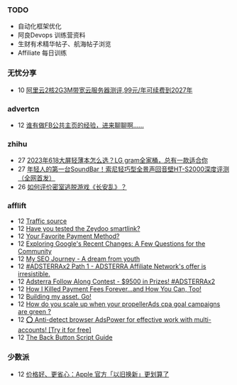 ### TODO
-  自动化框架优化
-  阿良Devops 训练营资料
-  生财有术精华帖子、航海帖子浏览
-  Affiliate 每日训练

### 无忧分享
<!-- ruyo:START -->
-  10 [阿里云2核2G3M带宽云服务器测评,99元/年可续费到2027年](https://51.ruyo.net/18532.html)<!-- ruyo:END -->

### advertcn
<!-- advertcn:START -->
-  12 [谁有做FB公共主页的经验，进来聊聊啊……](https://www.advertcn.com/forum.php?mod=viewthread&tid=112896)<!-- advertcn:END -->

### zhihu
<!-- zhihu:START -->
-  27 [2023年618大屏轻薄本怎么选？LG gram全家桶，总有一款适合你](http://zhuanlan.zhihu.com/p/632641888?utm_campaign=rss&utm_medium=rss&utm_source=rss&utm_content=title)
-  27 [年轻人的第一台SoundBar！索尼轻巧型全景声回音壁HT-S2000深度评测（全网首发）](http://zhuanlan.zhihu.com/p/630990296?utm_campaign=rss&utm_medium=rss&utm_source=rss&utm_content=title)
-  26 [如何评价密室逃脱游戏《长安乱》？](http://www.zhihu.com/question/563950552/answer/3045961312?utm_campaign=rss&utm_medium=rss&utm_source=rss&utm_content=title)<!-- zhihu:END -->

### afflift
<!-- afflift:START -->
-  12 [Traffic source](https://afflift.com/f/threads/traffic-source.12009/)
-  12 [Have you tested the Zeydoo smartlink?](https://afflift.com/f/threads/have-you-tested-the-zeydoo-smartlink.11990/)
-  12 [Your Favorite Payment Method?](https://afflift.com/f/threads/your-favorite-payment-method.11987/)
-  12 [Exploring Google&#39;s Recent Changes: A Few Questions for the Community](https://afflift.com/f/threads/exploring-googles-recent-changes-a-few-questions-for-the-community.12010/)
-  12 [My SEO Journey - A dream from youth](https://afflift.com/f/threads/my-seo-journey-a-dream-from-youth.12005/)
-  12 [#ADSTERRAx2 Path 1 - ADSTERRA Affiliate Network&#39;s offer is irresistible.](https://afflift.com/f/threads/adsterrax2-path-1-adsterra-affiliate-networks-offer-is-irresistible.11985/)
-  12 [Adsterra Follow Along Contest - $9500 in Prizes! #ADSTERRAx2](https://afflift.com/f/threads/adsterra-follow-along-contest-9500-in-prizes-adsterrax2.11948/)
-  12 [How I Killed Payment Fees Forever…and How You Can, Too!](https://afflift.com/f/threads/how-i-killed-payment-fees-forever%E2%80%A6and-how-you-can-too.10749/)
-  12 [Building my asset. Go!](https://afflift.com/f/threads/building-my-asset-go.11736/)
-  12 [How do you scale up when your propellerAds cpa goal campaigns are green ?](https://afflift.com/f/threads/how-do-you-scale-up-when-your-propellerads-cpa-goal-campaigns-are-green.12008/)
-  12 [⭕ Anti-detect browser AdsPower for effective work with multi-accounts! [Try it for free]](https://afflift.com/f/threads/%E2%AD%95-anti-detect-browser-adspower-for-effective-work-with-multi-accounts-try-it-for-free.8805/)
-  12 [The Back Button Script Guide](https://afflift.com/f/threads/the-back-button-script-guide.8283/)<!-- afflift:END -->

### 少数派
<!-- sspai:START -->
-  12 [价格好、更省心：Apple 官方「以旧换新」更划算了](https://sspai.com/post/84348)<!-- sspai:END -->
